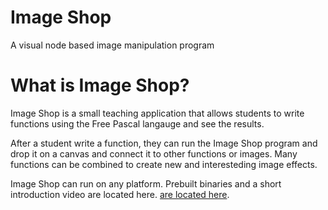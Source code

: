 # Image Shop
A visual node based image manipulation program

# What is Image Shop?
Image Shop is a small teaching application that allows students to write functions using the Free Pascal langauge and see the results.

After a student write a function, they can run the Image Shop program and drop it on a canvas and connect it to other functions or images. Many functions can be combined to create new and interesteding image effects.

Image Shop can run on any platform. Prebuilt binaries and a short introduction video are located here.
[are located here](https://www.getlazarus.org/learn/tutorials/examples/imageshop/).

